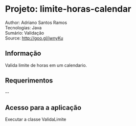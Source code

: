 Projeto: limite-horas-calendar
========================
Author: Adriano Santos Ramos <br>
Tecnologias: Java <br>
Sumário: Validação <br>
Source: http://goo.gl/jwnyKu

Informação
-----------

Valida limite de horas em um calendario.  


Requerimentos
-------------------

--

Acesso para a aplicação
---------------------

Executar a classe ValidaLimite


